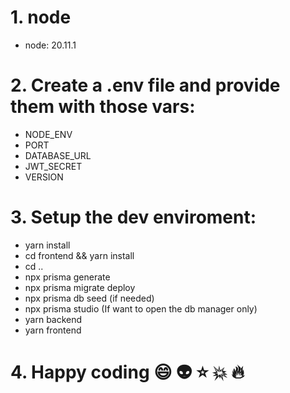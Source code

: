 # 1. node

-  node: 20.11.1

# 2. Create a .env file and provide them with those vars:

-  NODE_ENV
-  PORT
-  DATABASE_URL
-  JWT_SECRET
-  VERSION

# 3. Setup the dev enviroment:

-  yarn install
-  cd frontend && yarn install
-  cd ..
-  npx prisma generate
-  npx prisma migrate deploy
-  npx prisma db seed (if needed)
-  npx prisma studio (If want to open the db manager only)
-  yarn backend
-  yarn frontend

# 4. Happy coding :smile: :alien: :star: :boom: :fire:
